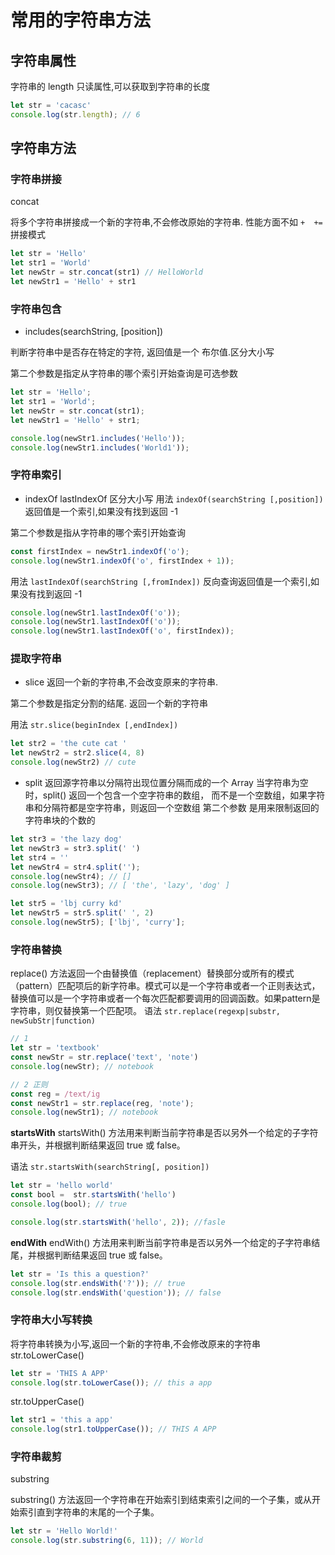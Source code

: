 # 常用的字符串方法

## 字符串属性
字符串的 length 只读属性,可以获取到字符串的长度
```js
let str = 'cacasc'
console.log(str.length); // 6
```
## 字符串方法
### 字符串拼接
concat

将多个字符串拼接成一个新的字符串,不会修改原始的字符串.
性能方面不如 `+  +=` 拼接模式
```js
let str = 'Hello'
let str1 = 'World'
let newStr = str.concat(str1) // HelloWorld
let newStr1 = 'Hello' + str1
```

### 字符串包含
- includes(searchString, [position])

判断字符串中是否存在特定的字符, 返回值是一个 布尔值.区分大小写

第二个参数是指定从字符串的哪个索引开始查询是可选参数
```js
let str = 'Hello';
let str1 = 'World';
let newStr = str.concat(str1);
let newStr1 = 'Hello' + str1;

console.log(newStr1.includes('Hello'));
console.log(newStr1.includes('World1'));
```

### 字符串索引
- indexOf lastIndexOf 区分大小写
用法 `indexOf(searchString [,position])` 返回值是一个索引,如果没有找到返回 -1

第二个参数是指从字符串的哪个索引开始查询
```js
const firstIndex = newStr1.indexOf('o');
console.log(newStr1.indexOf('o', firstIndex + 1));
```

用法 `lastIndexOf(searchString [,fromIndex])` 反向查询返回值是一个索引,如果没有找到返回 -1

```js
console.log(newStr1.lastIndexOf('o'));
console.log(newStr1.lastIndexOf('o'));
console.log(newStr1.lastIndexOf('o', firstIndex));
```

### 提取字符串
- slice 返回一个新的字符串,不会改变原来的字符串.

第二个参数是指定分割的结尾.
返回一个新的字符串

用法 `str.slice(beginIndex [,endIndex])`
```js
let str2 = 'the cute cat '
let newStr2 = str2.slice(4, 8)
console.log(newStr2) // cute
```

- split
返回源字符串以分隔符出现位置分隔而成的一个 Array
当字符串为空时，split() 返回一个包含一个空字符串的数组，
而不是一个空数组，如果字符串和分隔符都是空字符串，则返回一个空数组
第二个参数 是用来限制返回的字符串块的个数的
```js
let str3 = 'the lazy dog'
let newStr3 = str3.split(' ')
let str4 = ''
let newStr4 = str4.split('');
console.log(newStr4); // []
console.log(newStr3); // [ 'the', 'lazy', 'dog' ]

let str5 = 'lbj curry kd'
let newStr5 = str5.split(' ', 2)
console.log(newStr5); ['lbj', 'curry'];
```

### 字符串替换
replace() 方法返回一个由替换值（replacement）替换部分或所有的模式（pattern）匹配项后的新字符串。模式可以是一个字符串或者一个正则表达式，替换值可以是一个字符串或者一个每次匹配都要调用的回调函数。如果pattern是字符串，则仅替换第一个匹配项。
语法
`str.replace(regexp|substr, newSubStr|function)`

```js
// 1
let str = 'textbook'
const newStr = str.replace('text', 'note')
console.log(newStr); // notebook

// 2 正则
const reg = /text/ig
const newStr1 = str.replace(reg, 'note');
console.log(newStr1); // notebook
```

**startsWith**
startsWith() 方法用来判断当前字符串是否以另外一个给定的子字符串开头，并根据判断结果返回 true 或 false。

语法 `str.startsWith(searchString[, position])`

```js
let str = 'hello world'
const bool =  str.startsWith('hello')
console.log(bool); // true

console.log(str.startsWith('hello', 2)); //fasle
```

**endWith**
endWith() 方法用来判断当前字符串是否以另外一个给定的子字符串结尾，并根据判断结果返回 true 或 false。

```js
let str = 'Is this a question?'
console.log(str.endsWith('?')); // true
console.log(str.endsWith('question')); // false
```

### 字符串大小写转换

将字符串转换为小写,返回一个新的字符串,不会修改原来的字符串
str.toLowerCase()
```js
let str = 'THIS A APP'
console.log(str.toLowerCase()); // this a app
```

str.toUpperCase()
```js
let str1 = 'this a app'
console.log(str1.toUpperCase()); // THIS A APP
```

### 字符串裁剪

substring

substring() 方法返回一个字符串在开始索引到结束索引之间的一个子集，或从开始索引直到字符串的末尾的一个子集。

```js
let str = 'Hello World!'
console.log(str.substring(6, 11)); // World

```
